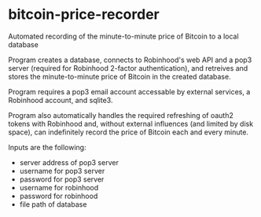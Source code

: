 # bitcoin-price-recorder
Automated recording of the minute-to-minute price of Bitcoin to a local database

Program creates a database, connects to Robinhood's web API and a pop3 server (required for Robinhood 2-factor authentication), and retreives and stores the minute-to-minute price of Bitcoin in the created database.

Program requires a pop3 email account accessable by external services, a Robinhood account, and sqlite3.

Program also automatically handles the required refreshing of oauth2 tokens with Robinhood and, without external influences (and limited by disk space), can indefinitely record the price of Bitcoin each and every minute.

Inputs are the following:
- server address of pop3 server
- username for pop3 server
- password for pop3 server
- username for robinhood
- password for robinhood
- file path of database
